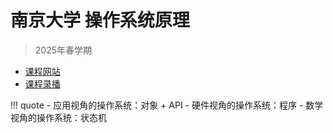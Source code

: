 
# 南京大学 操作系统原理

> 2025年春学期

- [课程网站](https://jyywiki.cn/OS/2025/)
- [课程录播](https://space.bilibili.com/202224425/lists/4823953?type=season)

!!! quote
	- 应用视角的操作系统：对象 + API
	- 硬件视角的操作系统：程序
	- 数学视角的操作系统：状态机